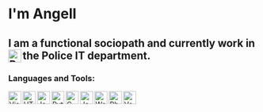 # I'm Angell
## I am a functional sociopath and currently work in the Police IT department. <img align="left" alt="Photo" width="26px" src="https://github.com/The-Erzengel/Channel/blob/main/Tec/images/interpol.png?raw=true" />

### Languages and Tools:

<img align="left" alt="Visual Studio Code" width="26px" src="https://github.com/The-Erzengel/Channel/blob/main/Tec/images/vscode.png?raw=true" />
<img align="left" alt="HTML5andCSS" width="26px" src="https://github.com/The-Erzengel/Channel/blob/main/Tec/images/CSS3-and-HTML5.png?raw=true" />
<img align="left" alt="JavaScript" width="26px" src="https://github.com/The-Erzengel/Channel/blob/main/Tec/images/JavaScript.png?raw=true" />
<img align="left" alt="Python" width="26px" src="https://github.com/The-Erzengel/Channel/blob/main/Tec/images/python.png?raw=true" />
<img align="left" alt="C" width="26px" src="https://github.com/The-Erzengel/Channel/blob/main/Tec/images/c.png?raw=true" />
<img align="left" alt="Java" width="26px" src="https://github.com/The-Erzengel/Channel/blob/main/Tec/images/java.png?raw=true" />
<img align="left" alt="Word" width="26px" src="https://github.com/The-Erzengel/Channel/blob/main/Tec/images/word.png?raw=true" />
<img align="left" alt="Photo" width="26px" src="https://github.com/The-Erzengel/Channel/blob/main/Tec/images/Photoshop.png?raw=true" />
<img align="left" alt="Vegas" width="26px" src="https://github.com/The-Erzengel/Channel/blob/main/Tec/images/vegas.png?raw=true" />
